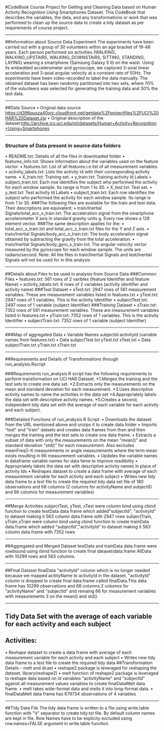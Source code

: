 #CodeBook
Course Project for Getting and Cleaning Data based on Human Activity Recognition Using Smartphones Dataset. This CodeBook that describes the variables, the data, and any transformations or work that was performed to clean up the source data to create a tidy dataset as per requirements of course project.
________________________________________
##Information about Source Data Experiment
The experiments have been carried out with a group of 30 volunteers within an age bracket of 19-48 years. Each person performed six activities (WALKING, WALKING_UPSTAIRS, WALKING_DOWNSTAIRS, SITTING, STANDING, LAYING) wearing a smartphone (Samsung Galaxy S II) on the waist. Using its embedded accelerometer and gyroscope, we captured 3-axial linear acceleration and 3-axial angular velocity at a constant rate of 50Hz. The experiments have been video-recorded to label the data manually. The obtained dataset has been randomly partitioned into two sets, where 70% of the volunteers was selected for generating the training data and 30% the test data.
________________________________________
##Data Source
•	Original data source https://d396qusza40orc.cloudfront.net/getdata%2Fprojectfiles%2FUCI%20HAR%20Dataset.zip
•	Original description of the dataset:http://archive.ics.uci.edu/ml/datasets/Human+Activity+Recognition+Using+Smartphones
________________________________________
### Structure of Data present in source data folders
•	README.txt: Details of all the files in downloaded folder
•	features_info.txt: Shows information about the variables used on the feature vector.
•	features.txt: List of all features.i.e list of all measurement variables
•	activity_labels.txt: Lists the activity Id with their corresponding activity name.
•	X_train.txt: Training set.
•	y_train.txt: Training activity Id Labels
•	subject_train.txt: Each row identifies the subject who performed the activity for each window sample. Its range is from 1 to 30.
•	X_test.txt: Test set.
•	y_test.txt: Test activity Id Labels
•	subject_train.txt: Each row identifies the subject who performed the activity for each window sample. Its range is from 1 to 30. ###The following files are available for the train and test data. Their descriptions are equivalent:
•	train/Inertial Signals/total_acc_x_train.txt: The acceleration signal from the smartphone accelerometer X axis in standard gravity units g. Every row shows a 128 element vector. ###The same description applies for the:
•	total_acc_x_train.txt and total_acc_z_train.txt files for the Y and Z axis.
•	train/Inertial Signals/body_acc_x_train.txt: The body acceleration signal obtained by subtracting the gravity from the total acceleration.
•	train/Inertial Signals/body_gyro_x_train.txt: The angular velocity vector measured by the gyroscope for each window sample. The units are radians/second. 
Note: All the files in train/Inertial Signals and test/Inertial Signals will not be used for in this analysis
________________________________________
##Details about Files to be used in analysis from Source Data 
###Common Files
•	features.txt: 561 rows of 2 varibles (feature Identifier and feature Name)
•	activity_labels.txt: 6 rows of 2 variables (activity identifier and activity name) ###Test Dataset
•	xTest.txt: 2947 rows of 561 measurement variables. These are measurement variables listed in features.txt
•	yTest.txt: 2947 rows of 1 variables. This is the activity Identifier
•	subjectTest.txt: 2497 rows of 1 variable (subject Identifier) ###Training Dataset
•	xTrain.txt: 7352 rows of 561 measurement variables. These are measurement variables listed in features.txt
•	yTrain.txt: 7352 rows of 1 variables. This is the activity Identifier
•	subjectTrain.txt: 7352 rows of 1 variable (subject Identifier) 
________________________________________
###Map of aggregated Data
•	Variable Names subjectId activityId (variable names from features.txt)
•	Data subjectTest.txt yTest.txt xTest.txt
•	Data subjectTrain.txt yTrain.txt xTrain.txt 
________________________________________
##Requirements and Details of Transformations through run_analysis.Rscript

###Requirements run_analysis.R script has the following requirements to perform transformation on UCI HAR Dataset.
*1.Merges the training and the test sets to create one data set.
*2.Extracts only the measurements on the mean and standard deviation for each measurement. 
*3.Uses descriptive activity names to name the activities in the data set 
*4.Appropriately labels the data set with descriptive activity names. 
*5.Creates a second, independent tidy data set with the average of each variable for each activity and each subject. 

###Detailed Functions of run_analysis.R Script:
•	Downloads the dataset from the URL mentioned above and unzips it to create data folder
•	Imports "test" and "train" datsets and creates data frames from then and then merges the training and the test sets to create one data frame.
•	Extracts a subset of data with only the measurements on the mean "mean()" and standard deviation "std()" for each    measurement. Also excludes meanFreq()-X measurements or angle measurements where the term mean exists resulting in 66 measurement variables.
•	Updates the variable names in dataframe variable names for data fame to improve readibility
•	Appropriately labels the data set with descriptive activity names in place of activity Ids
•	Reshapes dataset to create a data frame with average of each measurement variable for each activity and each subject
•	Writes new tidy data frame to a text file to create the required tidy data set file of 180 observations and 68 columns (2 columns for activityName and subjectID and 66 columns for measurement variables) 
________________________________________
##Merge Activities
subjectTest, yTest, xTest were column bind using cbind function to create testData data frame which added"subjectId", "activityId" to dataset making it 563 column data.frame with 2947 rows subjectTrain, yTrain,xTrain were column bind using cbind function to create trainData data.frame which added "subjectId","activityId" to dataset making it 563 column data.frame with 7352 rows 
________________________________________
##Aggregated and Merged Dataset
testData and trainData data.frame were rowbound using rbind function to create final dataset/data.frame AllData with 10299 rows and 563 columns.
________________________________________
##Final Dataset finalData "activityId" column which is no longer needed because we mapped acitityName to activityId in the dataset, "activityId" column is dropped to create final data.frame called finalData.This data frame has 10299 observations and 68 columns.2 columns for "activityName" and "subjectId" and remaing 66 for measurement variables with measurements 3 on the mean() and std(). 
________________________________________
## Tidy Data Set with the average of each variable for each activity and each subject 
## Activities:
•	Reshape dataset to create a data frame with average of each measurement variable for each activity and each subject
•	Writes new tidy data frame to a text file to create the required tidy data ##Transformation Details - melt and dcast
•	reshape2 package is leveraged for reshaping the dataset. library(reshape2)
•	melt function of reshape2 package is leveraged to reshape data based on id variables "activityName" and "subjectId" against all measurement values variables to create finalDataMelt data frame.
•	melt takes wide-format data and melts it into long-format data.
•	finalDataMelt data frame has 679734 observations of 4 variables 
________________________________________ 
##Tidy Data File
The tidy data frame is written to a file using write.table function with "\t" separator to create tidy.txt file. By default column names are kept in file. Row Names have to be explicity excluded using row.names=FALSE argument in write.table function.
